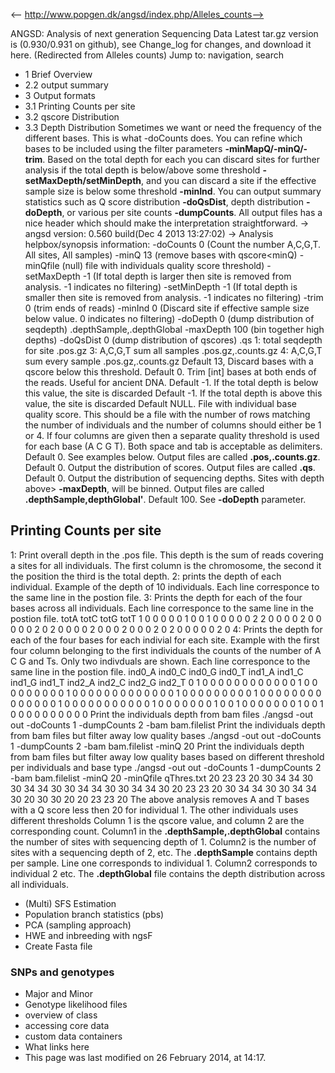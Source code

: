<-- http://www.popgen.dk/angsd/index.php/Alleles_counts-->

ANGSD: Analysis of next generation Sequencing Data
Latest tar.gz version is (0.930/0.931 on github), see Change_log for changes, and download it  here.
(Redirected from Alleles counts)
Jump to: navigation, search
* 1 Brief Overview
* 2.2 output summary
* 3 Output formats
* 3.1 Printing Counts per site
* 3.2 qscore Distribution
* 3.3 Depth Distribution
Sometimes we want or need the frequency of the different bases. This is what -doCounts does.
You can refine which bases to be included using the filter parameters **-minMapQ/-minQ/-trim**. Based on the total depth for each you can discard sites for further analysis if the total depth is below/above some threshold **-setMaxDepth/setMinDepth**, and you can discard a site if the effective sample size is below some threshold **-minInd**.
You can output summary statistics such as Q score distribution **-doQsDist**, depth distribution **-doDepth**, or various per site counts **-dumpCounts**. All output files has a nice header which should make the interpretation straightforward.
-> angsd version: 0.560	 build(Dec  4 2013 13:27:02)
-> Analysis helpbox/synopsis information:
-doCounts	0	(Count the number A,C,G,T. All sites, All samples)
-minQ		13	(remove bases with qscore<minQ)
-minQfile	(null)	 file with individuals quality score threshold)
-setMaxDepth	-1	(If total depth is larger then site is removed from analysis.
-1 indicates no filtering)
-setMinDepth	-1	(If total depth is smaller then site is removed from analysis.
-1 indicates no filtering)
-trim		0	(trim ends of reads)
-minInd		0	(Discard site if effective sample size below value.
0 indicates no filtering)
-doDepth	0	(dump distribution of seqdepth)	.depthSample,.depthGlobal
-maxDepth	100	(bin together high depths)
-doQsDist	0	(dump distribution of qscores)	.qs
1: total seqdepth for site	.pos.gz
3: A,C,G,T sum all samples	.pos.gz,.counts.gz
4: A,C,G,T sum every sample	.pos.gz,.counts.gz
Default 13, Discard bases with a qscore below this threshold.
Default 0. Trim [int] bases at both ends of the reads. Useful for ancient DNA.
Default -1. If the total depth is below this value, the site is discarded
Default -1. If the total depth is above this value, the site is discarded
Default NULL. File with individual base quality score. This should be a file with the number of rows matching the number of individuals and the number of columns should either be 1 or 4. If four columns are given then a separate quality threshold is used for each base (A C G T). Both space and tab is acceptable as delimiters.
Default 0. See examples below. Output files are called **.pos,.counts.gz**.
Default 0. Output the distribution of scores. Output files are called **.qs**.
Default 0. Output the distribution of sequencing depths. Sites with depth above> **-maxDepth**, will be binned. Output files are called **.depthSample,depthGlobal'**.
Default 100. See **-doDepth** parameter.
## Printing Counts per site
1: Print overall depth in the .pos file. This depth is the sum of reads covering a sites for all individuals. The first column is the chromosome, the second it the position the third is the total depth.
2: prints the depth of each individual. Example of the depth of 10 individuals. Each line corresponce to the same line in the postion file.
3: Prints the depth for each of the four bases across all individuals. Each line corresponce to the same line in the postion file.
totA    totC    totG    totT
1       0       0       0
0       0       1       0
0       1       0       0
0       0       0       2
2       0       0       0
0       2       0       0
0       0       0       2
0       2       0       0
0       0       2       0
0       0       2       0
0       0       2       0
2       0       0       0
0       0       2       0
4: Prints the depth for each of the four bases for each indivial for each site. Example with the first four column belonging to the first individuals the counts of the number of A C G and Ts. Only two indivduals are shown. Each line corresponce to the same line in the postion file.
ind0_A ind0_C ind0_G ind0_T ind1_A ind1_C ind1_G ind1_T ind2_A ind2_C ind2_G ind2_T 
0 1 0 0 0 0 0 0 0 0 0 0 
0 0 1 0 0 0 0 0 0 0 0 0 
1 0 0 0 0 0 0 0 0 0 0 0 
0 0 1 0 0 0 0 0 0 0 0 0 
1 0 0 0 0 0 0 0 0 0 0 0 
0 0 0 1 0 0 0 0 0 0 0 0 
0 0 0 1 0 0 0 0 0 0 0 1 
0 0 1 0 0 0 0 0 0 0 1 0 
0 1 0 0 0 0 0 0 0 0 0 0 
Print the individuals depth from bam files
./angsd -out out -doCounts 1 -dumpCounts 2 -bam bam.filelist
Print the individuals depth from bam files but filter away low quality bases
./angsd -out out -doCounts 1 -dumpCounts 2 -bam bam.filelist -minQ 20
Print the individuals depth from bam files but filter away low quality bases based on different threshold per individuals and base type
./angsd -out out -doCounts 1 -dumpCounts 2 -bam bam.filelist -minQ 20 -minQfile qThres.txt
20 23 23 20
30 34 34 30
30 34 34 30
30 34 34 30
30 34 34 30
20 23 23 20
30 34 34 30
30 34 34 30
20 30 30 20
20 23 23 20
The above analysis removes A and T bases with a Q score less then 20 for individual 1. The other individuals uses different thresholds
Column 1 is the qscore value, and column 2 are the corresponding count.
Column1 in the **.depthSample,.depthGlobal** contains the number of sites with sequencing depth of 1. Column2 is the number of sites with a sequencing depth of 2, etc.
The **.depthSample** contains depth per sample. Line one corresponds to individual 1. Column2 corresponds to individual 2 etc.
The **.depthGlobal** file contains the depth distribution across all individuals.
* (Multi) SFS Estimation
* Population branch statistics (pbs)
* PCA (sampling approach)
* HWE and inbreeding with ngsF
* Create Fasta file
### SNPs and genotypes
* Major and Minor
* Genotype likelihood files
* overview of class
* accessing core data
* custom data containers
* What links here
* This page was last modified on 26 February 2014, at 14:17.